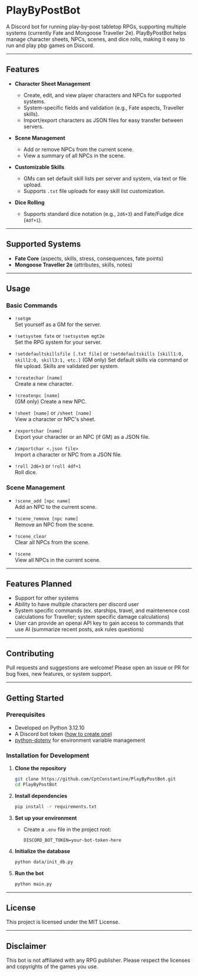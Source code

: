 # PlayByPostBot

A Discord bot for running play-by-post tabletop RPGs, supporting multiple systems (currently Fate and Mongoose Traveller 2e). PlayByPostBot helps manage character sheets, NPCs, scenes, and dice rolls, making it easy to run and play pbp games on Discord.

---

## Features

- **Character Sheet Management**  
  - Create, edit, and view player characters and NPCs for supported systems.
  - System-specific fields and validation (e.g., Fate aspects, Traveller skills).
  - Import/export characters as JSON files for easy transfer between servers.

- **Scene Management**  
  - Add or remove NPCs from the current scene.
  - View a summary of all NPCs in the scene.

- **Customizable Skills**  
  - GMs can set default skill lists per server and system, via text or file upload.
  - Supports `.txt` file uploads for easy skill list customization.

- **Dice Rolling**  
  - Supports standard dice notation (e.g., `2d6+3`) and Fate/Fudge dice (`4df+1`).

---

## Supported Systems

- **Fate Core** (aspects, skills, stress, consequences, fate points)
- **Mongoose Traveller 2e** (attributes, skills, notes)

---

## Usage

### Basic Commands

- `!setgm`  
  Set yourself as a GM for the server.

- `!setsystem fate` or `!setsystem mgt2e`  
  Set the RPG system for your server.
  
- `!setdefaultskillsfile [.txt file]` or `!setdefaultskills [skill1:0, skill2:0, skill3:1, etc.]`
  (GM only) Set default skills via command or file upload. Skills are validated per system.

- `!createchar [name]`  
  Create a new character.

- `!createnpc [name]`  
  (GM only) Create a new NPC.

- `!sheet [name]` or `/sheet [name]`  
  View a character or NPC's sheet.

- `/exportchar [name]`  
  Export your character or an NPC (if GM) as a JSON file.

- `/importchar <.json file>`  
  Import a character or NPC from a JSON file.

- `!roll 2d6+3` or `!roll 4df+1`  
  Roll dice.

### Scene Management

- `!scene_add [npc name]`  
  Add an NPC to the current scene.

- `!scene_remove [npc name]`  
  Remove an NPC from the scene.

- `!scene_clear`  
  Clear all NPCs from the scene.

- `!scene`  
  View all NPCs in the current scene.

---

## Features Planned

- Support for other systems
- Ability to have multiple characters per discord user
- System specific commands (ex. starships, travel, and maintenence cost calculations for Traveller; system specific damage calculations)
- User can provide an openai API key to gain access to commands that use AI (summarize recent posts, ask rules questions)

---

## Contributing

Pull requests and suggestions are welcome! Please open an issue or PR for bug fixes, new features, or system support.

---

## Getting Started

### Prerequisites

- Developed on Python 3.12.10
- A Discord bot token ([how to create one](https://discord.com/developers/applications))
- [python-dotenv](https://pypi.org/project/python-dotenv/) for environment variable management

### Installation for Development

1. **Clone the repository**
   ```sh
   git clone https://github.com/CptConstantine/PlayByPostBot.git
   cd PlayByPostBot
   ```

2. **Install dependencies**
   ```sh
   pip install -r requirements.txt
   ```

3. **Set up your environment**
   - Create a `.env` file in the project root:
     ```
     DISCORD_BOT_TOKEN=your-bot-token-here
     ```

4. **Initialize the database**
   ```sh
   python data/init_db.py
   ```

5. **Run the bot**
   ```sh
   python main.py
   ```

---

## License

This project is licensed under the MIT License.

---

## Disclaimer

This bot is not affiliated with any RPG publisher. Please respect the licenses and copyrights of the games you use.
